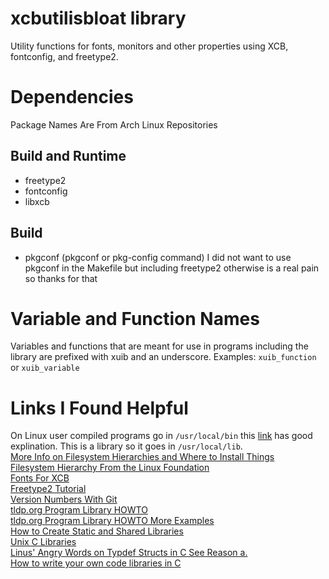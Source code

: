 # xcbutilisbloat library
Utility functions for fonts, monitors and other properties using XCB, fontconfig, and freetype2.
# Dependencies
Package Names Are From Arch Linux Repositories
## Build and Runtime
- freetype2
- fontconfig
- libxcb
## Build
- pkgconf (pkgconf or pkg-config command)
I did not want to use pkgconf in the Makefile but including freetype2 otherwise is a real pain so thanks for that
# Variable and Function Names
Variables and functions that are meant for use in programs including the library are prefixed with xuib and an underscore.
Examples: `xuib_function` or `xuib_variable`<br  />
# Links I Found Helpful
On Linux user compiled programs go in `/usr/local/bin` this
[link](https://unix.stackexchange.com/questions/8656/usr-bin-vs-usr-local-bin-on-linux)
has good explination. This is a library so it goes in `/usr/local/lib`.<br  />
[More Info on Filesystem Hierarchies and Where to Install Things](https://tldp.org/LDP/Linux-Filesystem-Hierarchy/html/usr.html)<br  />
[Filesystem Hierarchy From the Linux Foundation](https://refspecs.linuxfoundation.org/FHS_3.0/fhs/ch04s09.html)<br  />
[Fonts For XCB](https://venam.nixers.net/blog/unix/2018/09/02/fonts-xcb.html)<br  />
[Freetype2 Tutorial](https://freetype.org/freetype2/docs/tutorial/step1.html)<br  />
[Version Numbers With Git](https://stackoverflow.com/questions/37814286/how-to-manage-the-version-number-in-git)<br  />
[tldp.org Program Library HOWTO](https://tldp.org/HOWTO/Program-Library-HOWTO/index.html)<br  />
[tldp.org Program Library HOWTO More Examples](https://tldp.org/HOWTO/Program-Library-HOWTO/more-examples.html#AEN288)<br  />
[How to Create Static and Shared Libraries](https://stackoverflow.com/questions/27023593/makefile-how-to-create-both-static-and-shared-libraries-in-c)<br  />
[Unix C Libraries](https://docencia.ac.upc.edu/FIB/USO/Bibliografia/unix-c-libraries.html)<br  />
[Linus' Angry Words on Typdef Structs in C See Reason a.](https://www.kernel.org/doc/html/latest/process/coding-style.html#typedefs)<br  />
[How to write your own code libraries in C](https://www.youtube.com/watch?v=JbHmin2Wtmc)<br  />
